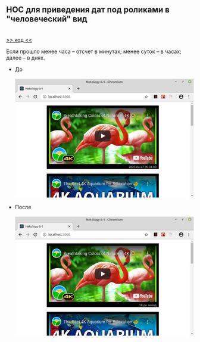 ## HOC для приведения дат под роликами в "человеческий" вид
\
[>> код <<](https://github.com/vaniya-k/netology_homeworks/tree/6-1_done/)

Если прошло менее часа &ndash; отсчет в минутах; менее суток &ndash; в часах; далее &ndash; в днях.

* До
\
\
![Before](01.png)

* После
\
\
![After](02.png)

